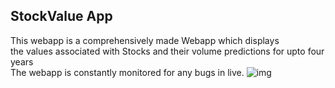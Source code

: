 ## StockValue App
This webapp is a comprehensively made Webapp which displays <br> the values associated with Stocks and their volume predictions for upto four years <br> The webapp is constantly monitored for any bugs in live.
![img]()
